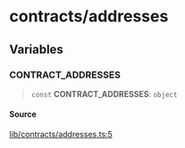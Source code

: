 # contracts/addresses

## Variables

### CONTRACT\_ADDRESSES

> `const` **CONTRACT\_ADDRESSES**: `object`

#### Source

[lib/contracts/addresses.ts:5](https://github.com/PufferFinance/puffer-sdk/blob/7a9bc01f2fed6f42384fd85ca26fb87e35c34fd2/lib/contracts/addresses.ts#L5)
